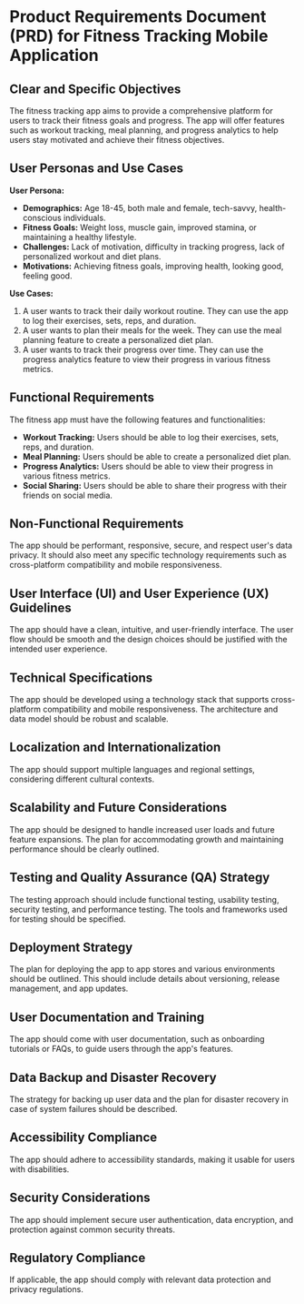 # Product Requirements Document (PRD) for Fitness Tracking Mobile Application

## Clear and Specific Objectives

The fitness tracking app aims to provide a comprehensive platform for users to track their fitness goals and progress. The app will offer features such as workout tracking, meal planning, and progress analytics to help users stay motivated and achieve their fitness objectives.

## User Personas and Use Cases

**User Persona:**

- **Demographics:** Age 18-45, both male and female, tech-savvy, health-conscious individuals.
- **Fitness Goals:** Weight loss, muscle gain, improved stamina, or maintaining a healthy lifestyle.
- **Challenges:** Lack of motivation, difficulty in tracking progress, lack of personalized workout and diet plans.
- **Motivations:** Achieving fitness goals, improving health, looking good, feeling good.

**Use Cases:**

1. A user wants to track their daily workout routine. They can use the app to log their exercises, sets, reps, and duration.
2. A user wants to plan their meals for the week. They can use the meal planning feature to create a personalized diet plan.
3. A user wants to track their progress over time. They can use the progress analytics feature to view their progress in various fitness metrics.

## Functional Requirements

The fitness app must have the following features and functionalities:

- **Workout Tracking:** Users should be able to log their exercises, sets, reps, and duration.
- **Meal Planning:** Users should be able to create a personalized diet plan.
- **Progress Analytics:** Users should be able to view their progress in various fitness metrics.
- **Social Sharing:** Users should be able to share their progress with their friends on social media.

## Non-Functional Requirements

The app should be performant, responsive, secure, and respect user's data privacy. It should also meet any specific technology requirements such as cross-platform compatibility and mobile responsiveness.

## User Interface (UI) and User Experience (UX) Guidelines

The app should have a clean, intuitive, and user-friendly interface. The user flow should be smooth and the design choices should be justified with the intended user experience.

## Technical Specifications

The app should be developed using a technology stack that supports cross-platform compatibility and mobile responsiveness. The architecture and data model should be robust and scalable.

## Localization and Internationalization

The app should support multiple languages and regional settings, considering different cultural contexts.

## Scalability and Future Considerations

The app should be designed to handle increased user loads and future feature expansions. The plan for accommodating growth and maintaining performance should be clearly outlined.

## Testing and Quality Assurance (QA) Strategy

The testing approach should include functional testing, usability testing, security testing, and performance testing. The tools and frameworks used for testing should be specified.

## Deployment Strategy

The plan for deploying the app to app stores and various environments should be outlined. This should include details about versioning, release management, and app updates.

## User Documentation and Training

The app should come with user documentation, such as onboarding tutorials or FAQs, to guide users through the app's features.

## Data Backup and Disaster Recovery

The strategy for backing up user data and the plan for disaster recovery in case of system failures should be described.

## Accessibility Compliance

The app should adhere to accessibility standards, making it usable for users with disabilities.

## Security Considerations

The app should implement secure user authentication, data encryption, and protection against common security threats.

## Regulatory Compliance

If applicable, the app should comply with relevant data protection and privacy regulations.